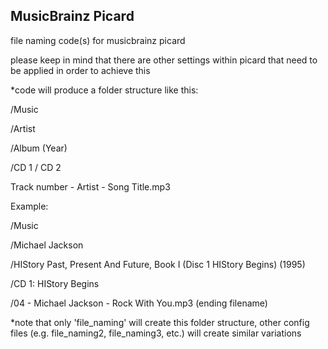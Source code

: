 <h2>MusicBrainz Picard</h2>
<p>file naming code(s) for musicbrainz picard</p>
<p>please keep in mind that there are other settings within picard that need to be applied in order to achieve this</p>
<p>*code will produce a folder structure like this:</p>
<p>/Music</p>
<p>/Artist</p>
<p>/Album (Year)</p>
<p>/CD 1 / CD 2</p>
<p>Track number - Artist - Song Title.mp3</p>
<p>Example:</p>
<p>/Music</p>
<p>/Michael Jackson</p>
<p>/HIStory Past, Present And Future, Book I (Disc 1 HIStory Begins) (1995)</p>
<p>/CD 1: HIStory Begins</p>
<p>/04 - Michael Jackson - Rock With You.mp3 (ending filename)</p>
<p>*note that only 'file_naming' will create this folder structure, other config files (e.g. file_naming2, file_naming3, etc.) will create similar variations</p>
